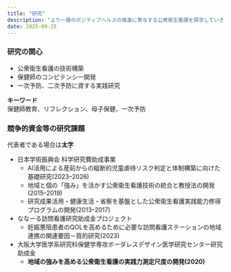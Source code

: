 ```yaml
---
title: "研究"
description: "より一層のポジティブヘルスの推進に寄与する公衆衛生看護を探求していきたいです。"
date: 2025-09-25
---
```


### 研究の関心
- 公衆衛生看護の技術構築
- 保健師のコンピテンシー開発
- 一次予防、二次予防に資する実践研究
  
**キーワード**  
保健師教育、リフレクション、母子保健、一次予防
  
### 競争的資金等の研究課題
代表者である場合は**太字**
  
- 日本学術振興会 科学研究費助成事業
  - AI活用による産前からの縦断的児童虐待リスク判定と体制構築に向けた基礎研究(2023–2026)
  - 地域と個の「強み」を活かす公衆衛生看護技術の統合と教授法の開発(2015–2019)
  - 研究成果活用・健康生活・省察を基盤とした公衆衛生看護実践能力修得プログラムの開発(2013–2017)
- ななーる訪問看護研究助成金プロジェクト
  - 妊娠悪阻患者のQOLを高めるために必要な訪問看護ステーションの地域連携の関連要因－質的研究(2023)
- 大阪大学医学系研究科保健学専攻ボーダレスデザイン医学研究センター研究助成金
  - **地域の強みを高める公衆衛生看護の実践力測定尺度の開発(2020)**
